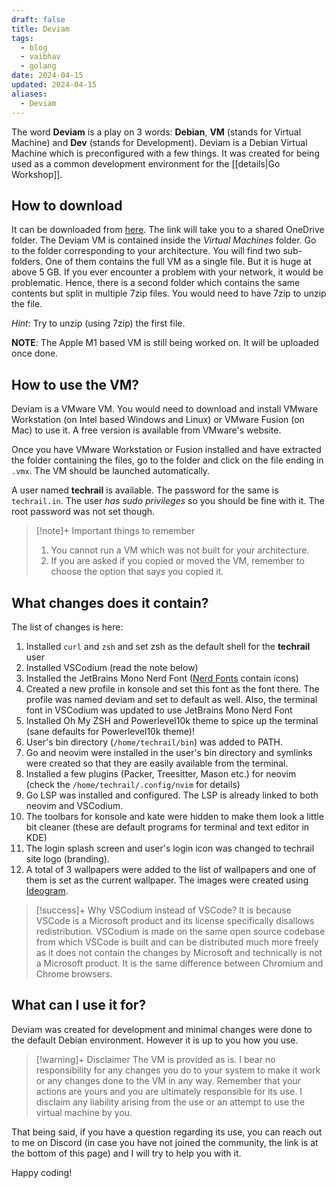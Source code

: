 ```yaml
---
draft: false
title: Deviam
tags:
  - blog
  - vaibhav
  - golang
date: 2024-04-15
updated: 2024-04-15
aliases:
  - Deviam
---
```

The word **Deviam** is a play on 3 words: **Debian**, **VM** (stands for Virtual Machine) and **Dev** (stands for Development). Deviam is a Debian Virtual Machine which is preconfigured with a few things. It was created for being used as a common development environment for the [[details|Go Workshop]].

## How to download
It can be downloaded from [here](https://1drv.ms/f/s!ApzGjqB_3CYRklyroD87XO5asT8f?e=gX61U7). The link will take you to a shared OneDrive folder. The Deviam VM is contained inside the _Virtual Machines_ folder. Go to the folder corresponding to your architecture. You will find two sub-folders. One of them contains the full VM as a single file. But it is huge at above 5 GB. If you ever encounter a problem with your network, it would be problematic. Hence, there is a second folder which contains the same contents but split in multiple 7zip files. You would need to have 7zip to unzip the file. 

_Hint_: Try to unzip (using 7zip) the first file. 

**NOTE**: The Apple M1 based VM is still being worked on. It will be uploaded once done.
## How to use the VM?
Deviam is a VMware VM. You would need to download and install VMware Workstation (on Intel based Windows and Linux) or VMware Fusion (on Mac) to use it. A free version is available from VMware's website.

Once you have VMware Workstation or Fusion installed and have extracted the folder containing the files, go to the folder and click on the file ending in `.vmx`. The VM should be launched automatically.

A user named **techrail** is available. The password for the same is `techrail.in`. The user _has sudo privileges_ so you should be fine with it. The root password was not set though.

> [!note]+ Important things to remember
> 1. You cannot run a VM which was not built for your architecture.
> 2. If you are asked if you copied or moved the VM, remember to choose the option that says you copied it.
## What changes does it contain?
The list of changes is here: 

1. Installed `curl` and `zsh` and set zsh as the default shell for the **techrail** user
2. Installed VSCodium (read the note below)
3. Installed the JetBrains Mono Nerd Font ([Nerd Fonts](https://www.nerdfonts.com/) contain icons)
4. Created a new profile in konsole and set this font as the font there. The profile was named deviam and set to default as well. Also, the terminal font in VSCodium was updated to use JetBrains Mono Nerd Font
5. Installed Oh My ZSH and Powerlevel10k theme to spice up the terminal (sane defaults for Powerlevel10k theme)!
6. User's bin directory (`/home/techrail/bin`) was added to PATH.
7. Go and neovim were installed in the user's bin directory and symlinks were created so that they are easily available from the terminal.
8. Installed a few plugins (Packer, Treesitter, Mason etc.) for neovim (check the `/home/techrail/.config/nvim` for details)
9. Go LSP was installed and configured. The LSP is already linked to both neovim and VSCodium.
10. The toolbars for konsole and kate were hidden to make them look a little bit cleaner (these are default programs for terminal and text editor in KDE)
11. The login splash screen and user's login icon was changed to techrail site logo (branding).
12. A total of 3 wallpapers were added to the list of wallpapers and one of them is set as the current wallpaper. The images were created using [Ideogram](https://ideogram.ai). 

> [!success]+ Why VSCodium instead of VSCode?
> It is because VSCode is a Microsoft product and its license specifically disallows redistribution. VSCodium is made on the same open source codebase from which VSCode is built and can be distributed much more freely as it does not contain the changes by Microsoft and technically is not a Microsoft product. It is the same difference between Chromium and Chrome browsers.

## What can I use it for?
Deviam was created for development and minimal changes were done to the default Debian environment. However it is up to you how you use. 

> [!warning]+ Disclaimer
> The VM is provided as is. I bear no responsibility for any changes you do to your system to make it work or any changes done to the VM in any way. Remember that your actions are yours and you are ultimately responsible for its use. I disclaim any liability arising from the use or an attempt to use the virtual machine by you.

That being said, if you have a question regarding its use, you can reach out to me on Discord (in case you have not joined the community, the link is at the bottom of this page) and I will try to help you with it. 

Happy coding!